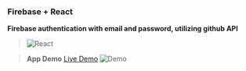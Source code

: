 ### Firebase + React

**Firebase authentication with email and password, utilizing github API**
> ![React](https://cdn.worldvectorlogo.com/logos/react-native-firebase-1.svg)

>**App Demo**
> [Live Demo](https://firebase-auth-weld-seven.vercel.app/)
> ![Demo](file:///home/oloja/Downloads/Screenshot%202023-02-18%20at%2023-24-33%20Vite%20React.png)
